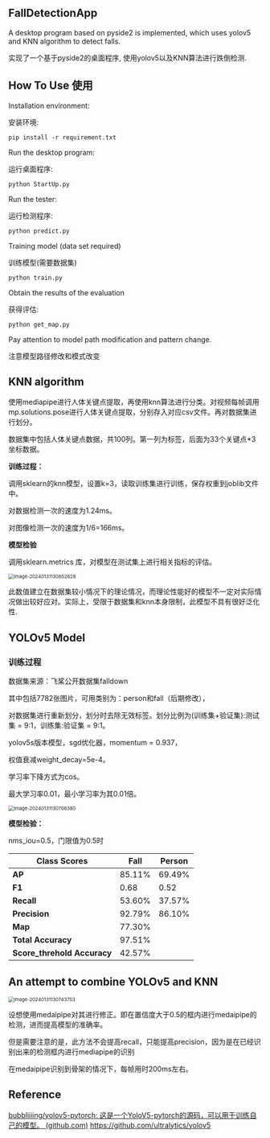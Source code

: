 ## FallDetectionApp

A desktop program based on pyside2 is implemented, which uses yolov5 and KNN algorithm to detect falls.

实现了一个基于pyside2的桌面程序, 使用yolov5以及KNN算法进行跌倒检测.

## How To Use 使用

Installation environment: 

安装环境: 

`pip install -r requirement.txt`

Run the desktop program:

运行桌面程序:

`python StartUp.py`

Run the tester:

运行检测程序:

`python predict.py`

Training model (data set required)

训练模型(需要数据集)

`python train.py`

Obtain the results of the evaluation

获得评估:

`python get_map.py`



Pay attention to model path modification and pattern change.

注意模型路径修改和模式改变

## KNN algorithm 

使用mediapipe进行人体关键点提取，再使用knn算法进行分类。对视频每帧调用mp.solutions.pose进行人体关键点提取，分别存入对应csv文件。再对数据集进行划分。

数据集中包括人体关键点数据，共100列。第一列为标签，后面为33个关键点*3坐标数据。

**训练过程：**

调用sklearn的knn模型，设置k=3，读取训练集进行训练，保存权重到joblib文件中。

对数据检测一次的速度为1.24ms。

对图像检测一次的速度为1/6=166ms。

**模型检验**

调用sklearn.metrics 库，对模型在测试集上进行相关指标的评估。

<img src="E:\E-CODE\DL\fall_detection\FallDetectionApp\assets\image-20240131130652628.png" alt="image-20240131130652628" style="zoom:67%;" />



此数值建立在数据集较小情况下的理论情况，而理论性能好的模型不一定对实际情况做出较好应对。实际上，受限于数据集和knn本身限制，此模型不具有很好泛化性. 



## YOLOv5 Model

### 训练过程

数据集来源：飞桨公开数据集falldown

其中包括7782张图片，可用类别为：person和fall（后期修改），

对数据集进行重新划分，划分时去除无效标签。划分比例为(训练集+验证集):测试集 = 9:1，训练集:验证集 = 9:1。



yolov5s版本模型，sgd优化器，momentum = 0.937，

权值衰减weight_decay=5e-4。

学习率下降方式为cos。

最大学习率0.01，最小学习率为其0.01倍。

<img src="E:\E-CODE\DL\fall_detection\FallDetectionApp\assets\image-20240131130706380.png" alt="image-20240131130706380" style="zoom:67%;" />



**模型检验：**

nms_iou=0.5，门限值为0.5时

| **Class**  **Scores**       | **Fall** | **Person** |
| --------------------------- | -------- | ---------- |
| **AP**                      | 85.11%   | 69.49%     |
| **F1**                      | 0.68     | 0.52       |
| **Recall**                  | 53.60%   | 37.57%     |
| **Precision**               | 92.79%   | 86.10%     |
| **Map**                     | 77.30%   |            |
| **Total Accuracy**          | 97.51%   |            |
| **Score_threhold Accuracy** | 42.57%   |            |





## An attempt to combine YOLOv5 and KNN



<img src="E:\E-CODE\DL\fall_detection\FallDetectionApp\assets\image-20240131130743753.png" alt="image-20240131130743753" style="zoom:67%;" />



设想使用medaipipe对其进行修正。即在置信度大于0.5的框内进行medaipipe的检测，进而提高模型的准确率。

但是需要注意的是，此方法不会提高recall，只能提高precision，因为是在已经识别出来的检测框内进行mediapipe的识别

在medaipipe识别到骨架的情况下，每帧用时200ms左右。



## Reference

[bubbliiiing/yolov5-pytorch: 这是一个YoloV5-pytorch的源码，可以用于训练自己的模型。 (github.com)](https://github.com/bubbliiiing/yolov5-pytorch)
https://github.com/ultralytics/yolov5
